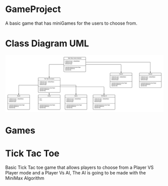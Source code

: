 # GameProject
A basic game that has miniGames for the users to choose from.

# Class Diagram UML
<p align="center">
  <img src="/images/classDiagramUML.png"/>
</p>


# Games 
# Tick Tac Toe
Basic Tick Tac toe game that allows players to choose from a Player VS Player mode and a Player Vs AI, The AI is going to be made with the MiniMax Algorithm

